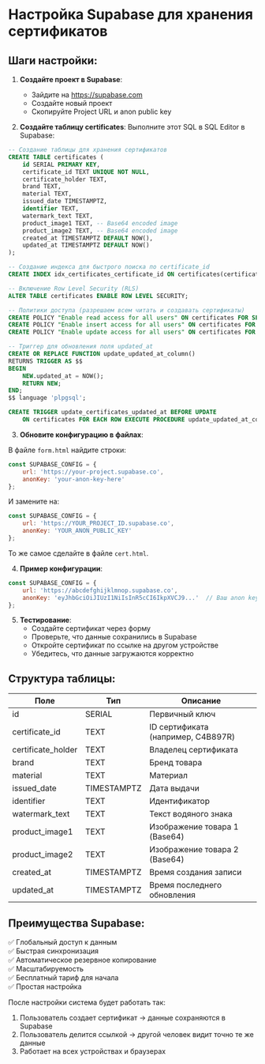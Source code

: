 # Настройка Supabase для хранения сертификатов

## Шаги настройки:

1. **Создайте проект в Supabase**:
   - Зайдите на https://supabase.com
   - Создайте новый проект
   - Скопируйте Project URL и anon public key

2. **Создайте таблицу certificates**:
   Выполните этот SQL в SQL Editor в Supabase:

```sql
-- Создание таблицы для хранения сертификатов
CREATE TABLE certificates (
    id SERIAL PRIMARY KEY,
    certificate_id TEXT UNIQUE NOT NULL,
    certificate_holder TEXT,
    brand TEXT,
    material TEXT,
    issued_date TIMESTAMPTZ,
    identifier TEXT,
    watermark_text TEXT,
    product_image1 TEXT, -- Base64 encoded image
    product_image2 TEXT, -- Base64 encoded image
    created_at TIMESTAMPTZ DEFAULT NOW(),
    updated_at TIMESTAMPTZ DEFAULT NOW()
);

-- Создание индекса для быстрого поиска по certificate_id
CREATE INDEX idx_certificates_certificate_id ON certificates(certificate_id);

-- Включение Row Level Security (RLS)
ALTER TABLE certificates ENABLE ROW LEVEL SECURITY;

-- Политики доступа (разрешаем всем читать и создавать сертификаты)
CREATE POLICY "Enable read access for all users" ON certificates FOR SELECT USING (true);
CREATE POLICY "Enable insert access for all users" ON certificates FOR INSERT WITH CHECK (true);
CREATE POLICY "Enable update access for all users" ON certificates FOR UPDATE USING (true);

-- Триггер для обновления поля updated_at
CREATE OR REPLACE FUNCTION update_updated_at_column()
RETURNS TRIGGER AS $$
BEGIN
    NEW.updated_at = NOW();
    RETURN NEW;
END;
$$ language 'plpgsql';

CREATE TRIGGER update_certificates_updated_at BEFORE UPDATE
    ON certificates FOR EACH ROW EXECUTE PROCEDURE update_updated_at_column();
```

3. **Обновите конфигурацию в файлах**:

В файле `form.html` найдите строки:
```javascript
const SUPABASE_CONFIG = {
    url: 'https://your-project.supabase.co',
    anonKey: 'your-anon-key-here'
};
```

И замените на:
```javascript
const SUPABASE_CONFIG = {
    url: 'https://YOUR_PROJECT_ID.supabase.co',
    anonKey: 'YOUR_ANON_PUBLIC_KEY'
};
```

То же самое сделайте в файле `cert.html`.

4. **Пример конфигурации**:
```javascript
const SUPABASE_CONFIG = {
    url: 'https://abcdefghijklmnop.supabase.co',
    anonKey: 'eyJhbGciOiJIUzI1NiIsInR5cCI6IkpXVCJ9...'  // Ваш anon key
};
```

5. **Тестирование**:
   - Создайте сертификат через форму
   - Проверьте, что данные сохранились в Supabase
   - Откройте сертификат по ссылке на другом устройстве
   - Убедитесь, что данные загружаются корректно

## Структура таблицы:

| Поле | Тип | Описание |
|------|-----|----------|
| id | SERIAL | Первичный ключ |
| certificate_id | TEXT | ID сертификата (например, C4B897R) |
| certificate_holder | TEXT | Владелец сертификата |
| brand | TEXT | Бренд товара |
| material | TEXT | Материал |
| issued_date | TIMESTAMPTZ | Дата выдачи |
| identifier | TEXT | Идентификатор |
| watermark_text | TEXT | Текст водяного знака |
| product_image1 | TEXT | Изображение товара 1 (Base64) |
| product_image2 | TEXT | Изображение товара 2 (Base64) |
| created_at | TIMESTAMPTZ | Время создания записи |
| updated_at | TIMESTAMPTZ | Время последнего обновления |

## Преимущества Supabase:

✅ Глобальный доступ к данным  
✅ Быстрая синхронизация  
✅ Автоматическое резервное копирование  
✅ Масштабируемость  
✅ Бесплатный тариф для начала  
✅ Простая настройка  

После настройки система будет работать так:
1. Пользователь создает сертификат → данные сохраняются в Supabase
2. Пользователь делится ссылкой → другой человек видит точно те же данные
3. Работает на всех устройствах и браузерах